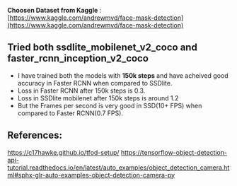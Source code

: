 **Choosen Dataset from Kaggle** : [https://www.kaggle.com/andrewmvd/face-mask-detection](https://www.kaggle.com/andrewmvd/face-mask-detection)

## Tried both ssdlite\_mobilenet\_v2\_coco and faster\_rcnn\_inception\_v2\_coco

- I have trained both the models with **150k steps** and have acheived good accuracy in Faster RCNN when compared to SSDlite.
- Loss in Faster RCNN after 150k steps is 0.3.
- Loss in SSDlite mobilenet after 150k steps is around 1.2
- But the Frames per second is very good in SSD(10+ FPS) when compared to Faster RCNN(0.7 FPS). 

## **References:**

https://c17hawke.github.io/tfod-setup/
https://tensorflow-object-detection-api-tutorial.readthedocs.io/en/latest/auto_examples/object_detection_camera.html#sphx-glr-auto-examples-object-detection-camera-py

